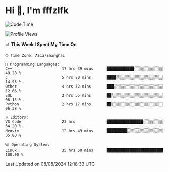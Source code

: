 # Hi 👋, I'm fffzlfk

<!--START_SECTION:waka-->
![Code Time](http://img.shields.io/badge/Code%20Time-887%20hrs%2032%20mins-blue)

![Profile Views](http://img.shields.io/badge/Profile%20Views-0-blue)

📊 **This Week I Spent My Time On** 

```text
🕑︎ Time Zone: Asia/Shanghai

💬 Programming Languages: 
C++                      17 hrs 39 mins      ████████████░░░░░░░░░░░░░   49.28 % 
C                        5 hrs 20 mins       ████░░░░░░░░░░░░░░░░░░░░░   14.93 % 
Other                    4 hrs 32 mins       ███░░░░░░░░░░░░░░░░░░░░░░   12.66 % 
SQL                      2 hrs 55 mins       ██░░░░░░░░░░░░░░░░░░░░░░░   08.15 % 
Python                   2 hrs 17 mins       ██░░░░░░░░░░░░░░░░░░░░░░░   06.38 % 

🔥 Editors: 
VS Code                  23 hrs              ████████████████░░░░░░░░░   64.20 % 
Neovim                   12 hrs 49 mins      █████████░░░░░░░░░░░░░░░░   35.80 % 

💻 Operating System: 
Linux                    35 hrs 50 mins      █████████████████████████   100.00 % 
```


 Last Updated on 08/08/2024 12:18:33 UTC
<!--END_SECTION:waka-->
